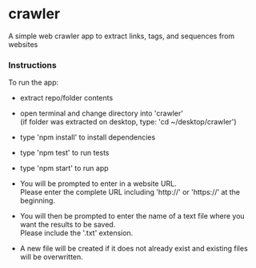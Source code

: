 # crawler
A simple web crawler app to extract links, tags, and sequences from websites

### Instructions 

To run the app:  
* extract repo/folder contents  
* open terminal and change directory into 'crawler'  
(if folder was extracted on desktop, type: 'cd ~/desktop/crawler')  
* type 'npm install' to install dependencies  
* type 'npm test' to run tests  
* type 'npm start' to run app  

* You will be prompted to enter in a website URL.  
Please enter the complete URL including 'http://' or 'https://' at the beginning.  
* You will then be prompted to enter the name of a text file where you want the results to be saved.  
Please include the '.txt' extension.   
* A new file will be created if it does not already exist and existing files will be overwritten.  
